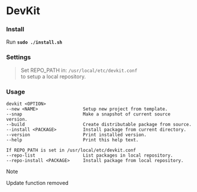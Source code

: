 # DevKit

### Install
Run **`sudo ./install.sh`**<br>

### Settings
> Set REPO_PATH in: ```/usr/local/etc/devkit.conf```<br>
> to setup a local repository.

### Usage
```
devkit <OPTION>
--new <NAME>                 Setup new project from template.
--snap                       Make a snapshot of current source version.
--build                      Create distributable package from source.
--install <PACKAGE>          Install package from current directory.
--version                    Print installed version.
--help                       Print this help text.

If REPO_PATH is set in /usr/local/etc/devkit.conf
--repo-list                  List packages in local repository.
--repo-install <PACKAGE>     Install package from local repository.
```

> [!NOTE]
> Update function removed
